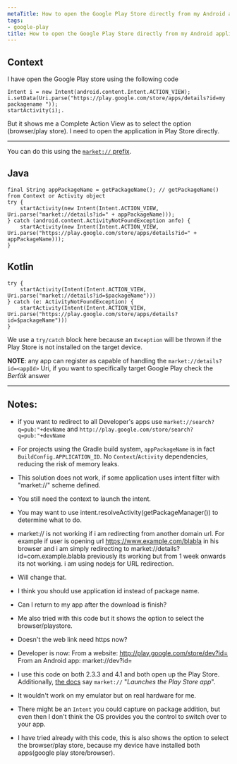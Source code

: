 ```yaml
---
metaTitle: How to open the Google Play Store directly from my Android application
tags:
- google-play
title: How to open the Google Play Store directly from my Android application
---
```


## Context

I have open the Google Play store using the following code 



```
Intent i = new Intent(android.content.Intent.ACTION_VIEW);
i.setData(Uri.parse("https://play.google.com/store/apps/details?id=my packagename "));
startActivity(i);.

```

But it shows me a Complete Action View as to select the option (browser/play store). I need to open the application in Play Store directly.



---

You can do this using the [`market://` prefix](https://developer.android.com/distribute/tools/promote/linking.html).


Java
----



```
final String appPackageName = getPackageName(); // getPackageName() from Context or Activity object
try {
    startActivity(new Intent(Intent.ACTION_VIEW, Uri.parse("market://details?id=" + appPackageName)));
} catch (android.content.ActivityNotFoundException anfe) {
    startActivity(new Intent(Intent.ACTION_VIEW, Uri.parse("https://play.google.com/store/apps/details?id=" + appPackageName)));
}

```

Kotlin
------



```
try {
    startActivity(Intent(Intent.ACTION_VIEW, Uri.parse("market://details?id=$packageName")))
} catch (e: ActivityNotFoundException) {
    startActivity(Intent(Intent.ACTION_VIEW, Uri.parse("https://play.google.com/store/apps/details?id=$packageName")))
}

```

We use a `try/catch` block here because an `Exception` will be thrown if the Play Store is not installed on the target device.


**NOTE**: any app can register as capable of handling the `market://details?id=<appId>` Uri, if you want to specifically target Google Play check the *Berťák* answer



---

## Notes:

- if you want to redirect to all Developer's apps use `market://search?q=pub:"+devName` and `http://play.google.com/store/search?q=pub:"+devName`


- For projects using the Gradle build system, `appPackageName` is in fact `BuildConfig.APPLICATION_ID`. No `Context`/`Activity` dependencies, reducing the risk of memory leaks.


- This solution does not work, if some application uses intent filter with "market://" scheme defined.


- You still need the context to launch the intent.


- You may want to use intent.resolveActivity(getPackageManager()) to determine what to do.


- market:// is not working if i am redirecting from another domain url. For example if user is opening url https://www.example.com/blabla in his browser and i am simply redirecting to market://details?id=com.example.blabla previously its working but from 1 week onwards its not working. i am using nodejs for URL redirection.


- Will change that.


- I think you should use application id instead of package name.


- Can I return to my app after the download is finish?


- Me also tried with this code but it shows the option to select the browser/playstore.


- Doesn't the web link need https now?


- Developer is now:
From a website: http://play.google.com/store/dev?id=
From an Android app: market://dev?id=


- I use this code on both 2.3.3 and 4.1 and both open up the Play Store. Additionally, [the docs](http://developer.android.com/distribute/googleplay/promote/linking.html#android-app) say `market://` "*Launches the Play Store app*".


- It wouldn't work on my emulator but on real hardware for me.


- There might be an `Intent` you could capture on package addition, but even then I don't think the OS provides you the control to switch over to your app.


- I have tried already with this code, this is also shows the option to select the browser/play store, because my device have installed both apps(google play store/browser).


